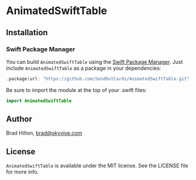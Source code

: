 # AnimatedSwiftTable

## Installation

### Swift Package Manager
You can build `AnimatedSwiftTable` using the [Swift Package Manager](https://github.com/apple/swift-package-manager). Just include `AnimatedSwiftTable` as a package in your dependencies:

```swift
.package(url: "https://github.com/SendOutCards/AnimatedSwiftTable.git", .upToNextMajor(from: "6.0.0")),
```

Be sure to import the module at the top of your .swift files:
```swift
import AnimatedSwiftTable
```
## Author

Brad Hilton, brad@skyvive.com

## License

`AnimatedSwiftTable` is available under the MIT license. See the LICENSE file for more info.
